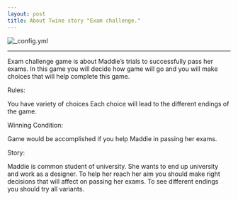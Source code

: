 ```yaml
---
layout: post
title: About Twine story "Exam challenge."
---
```


![_config.yml](http://www.ncbex.org/assets/Uploads/Callouts/Backgrounds/girlbookbag.jpg)

____________________________________________________________________________________________________________________________

Exam challenge game is about Maddie’s trials to successfully pass her exams. In this game you will decide how game will go and you will make choices that will help complete this game.

Rules:

You have variety of choices Each choice will lead to the different endings of the game.

Winning Condition:

Game would be accomplished if you help Maddie in passing her exams.

Story:

Maddie is common student of university. She wants to end up university and work as a designer. To help her reach her aim you should make right decisions that will affect on passing her exams. To see different endings you should try all variants.
